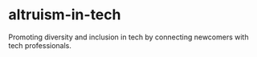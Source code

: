 # altruism-in-tech
Promoting diversity and inclusion in tech by connecting newcomers with tech professionals.
